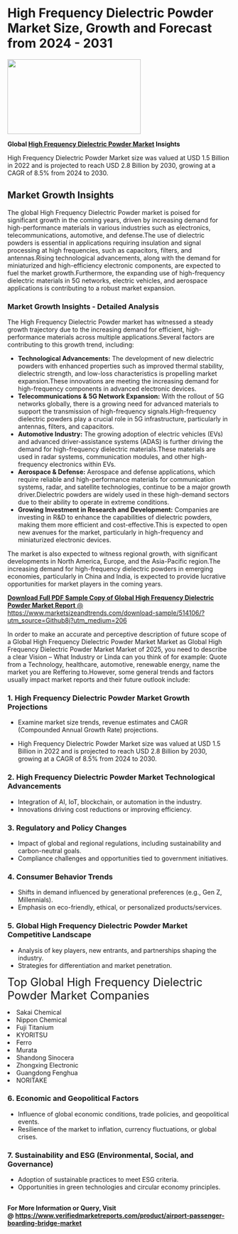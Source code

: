 <H1>High Frequency Dielectric Powder Market Size, Growth and Forecast from 2024 - 2031</H1><img class="aligncenter size-medium wp-image-584254" src="https://thirdeyenews.in/wp-content/uploads/2024/09/Global-Market-Research-300x168.jpeg" alt="" width="300" height="168" /><p><strong>Global&nbsp;<a href="https://www.marketsizeandtrends.com/download-sample/514106/?utm_source=Github8j?utm_medium=206">High Frequency Dielectric Powder Market</a> Insights</strong></p><p>High Frequency Dielectric Powder Market size was valued at USD 1.5 Billion in 2022 and is projected to reach USD 2.8 Billion by 2030, growing at a CAGR of 8.5% from 2024 to 2030.</p><p><h2>Market Growth Insights</h2> <p>The global High Frequency Dielectric Powder market is poised for significant growth in the coming years, driven by increasing demand for high-performance materials in various industries such as electronics, telecommunications, automotive, and defense.The use of dielectric powders is essential in applications requiring insulation and signal processing at high frequencies, such as capacitors, filters, and antennas.Rising technological advancements, along with the demand for miniaturized and high-efficiency electronic components, are expected to fuel the market growth.Furthermore, the expanding use of high-frequency dielectric materials in 5G networks, electric vehicles, and aerospace applications is contributing to a robust market expansion.</p> <p><a href="#"></a></p> <h3>Market Growth Insights - Detailed Analysis</h3> <p>The High Frequency Dielectric Powder market has witnessed a steady growth trajectory due to the increasing demand for efficient, high-performance materials across multiple applications.Several factors are contributing to this growth trend, including:</p> <ul> <li><strong>Technological Advancements:</strong> The development of new dielectric powders with enhanced properties such as improved thermal stability, dielectric strength, and low-loss characteristics is propelling market expansion.These innovations are meeting the increasing demand for high-frequency components in advanced electronic devices.</li> <li><strong>Telecommunications & 5G Network Expansion:</strong> With the rollout of 5G networks globally, there is a growing need for advanced materials to support the transmission of high-frequency signals.High-frequency dielectric powders play a crucial role in 5G infrastructure, particularly in antennas, filters, and capacitors.</li> <li><strong>Automotive Industry:</strong> The growing adoption of electric vehicles (EVs) and advanced driver-assistance systems (ADAS) is further driving the demand for high-frequency dielectric materials.These materials are used in radar systems, communication modules, and other high-frequency electronics within EVs.</li> <li><strong>Aerospace & Defense:</strong> Aerospace and defense applications, which require reliable and high-performance materials for communication systems, radar, and satellite technologies, continue to be a major growth driver.Dielectric powders are widely used in these high-demand sectors due to their ability to operate in extreme conditions.</li> <li><strong>Growing Investment in Research and Development:</strong> Companies are investing in R&D to enhance the capabilities of dielectric powders, making them more efficient and cost-effective.This is expected to open new avenues for the market, particularly in high-frequency and miniaturized electronic devices.</li> </ul> <p>The market is also expected to witness regional growth, with significant developments in North America, Europe, and the Asia-Pacific region.The increasing demand for high-frequency dielectric powders in emerging economies, particularly in China and India, is expected to provide lucrative opportunities for market players in the coming years.</p> <p><a href="#"></p><p><span class=""><strong>Download Full PDF Sample Copy of Global High Frequency Dielectric Powder Market Report</strong> @ <a href="https://www.marketsizeandtrends.com/download-sample/514106/?utm_source=Github8j?utm_medium=206" target="_blank">https://www.marketsizeandtrends.com/download-sample/514106/?utm_source=Github8j?utm_medium=206</a></span></p><p>In order to make an accurate and perceptive description of future scope of a Global&nbsp;High Frequency Dielectric Powder Market Market as Global&nbsp;High Frequency Dielectric Powder Market Market of 2025, you need to describe a clear Vision &ndash; What Industry or Linda can you think of for example: Quote from a Technology, healthcare, automotive, renewable energy, name the market you are Reffering to.However, some general trends and factors usually impact market reports and their future outlook include:</p><h3>1.&nbsp;<strong>High Frequency Dielectric Powder Market Growth Projections</strong></h3><ul><li>Examine market size trends, revenue estimates and CAGR (Compounded Annual Growth Rate) projections.</li><li><p>High Frequency Dielectric Powder Market size was valued at USD 1.5 Billion in 2022 and is projected to reach USD 2.8 Billion by 2030, growing at a CAGR of 8.5% from 2024 to 2030.</p></li></ul><h3>2.&nbsp;<strong>High Frequency Dielectric Powder Market Technological Advancements</strong></h3><ul><li>Integration of AI, IoT, blockchain, or automation in the industry.</li><li>Innovations driving cost reductions or improving efficiency.</li></ul><h3>3.&nbsp;<strong>Regulatory and Policy Changes</strong></h3><ul><li>Impact of global and regional regulations, including sustainability and carbon-neutral goals.</li><li>Compliance challenges and opportunities tied to government initiatives.</li></ul><h3>4.&nbsp;<strong>Consumer Behavior Trends</strong></h3><ul><li>Shifts in demand influenced by generational preferences (e.g., Gen Z, Millennials).</li><li>Emphasis on eco-friendly, ethical, or personalized products/services.</li></ul><h3>5.&nbsp;<strong>Global High Frequency Dielectric Powder Market Competitive Landscape</strong></h3><ul><li>Analysis of key players, new entrants, and partnerships shaping the industry.</li><li>Strategies for differentiation and market penetration.</li></ul><p data-pm-slice="1 1 []"><span style="color: inherit; font-family: inherit; font-size: 25px;">Top Global High Frequency Dielectric Powder Market Companies</span></p><div class="" data-test-id=""><p><li>Sakai Chemical</li><li> Nippon Chemical</li><li> Fuji Titanium</li><li> KYORITSU</li><li> Ferro</li><li> Murata</li><li> Shandong Sinocera</li><li> Zhongxing Electronic</li><li> Guangdong Fenghua</li><li> NORITAKE</li></p></div><h3>6.&nbsp;<strong>Economic and Geopolitical Factors</strong></h3><ul><li>Influence of global economic conditions, trade policies, and geopolitical events.</li><li>Resilience of the market to inflation, currency fluctuations, or global crises.</li></ul><h3>7.&nbsp;<strong>Sustainability and ESG (Environmental, Social, and Governance)</strong></h3><ul><li>Adoption of sustainable practices to meet ESG criteria.</li><li>Opportunities in green technologies and circular economy principles.</li></ul><h2><strong style="font-size: 14px;">For More Information or Query, Visit @&nbsp;</strong><a style="background-color: #ffffff; font-size: 14px;" href="https://www.marketsizeandtrends.com/report/high-frequency-dielectric-powder-market/" target="_blank">https://www.verifiedmarketreports.com/product/airport-passenger-boarding-bridge-market</a></h2>